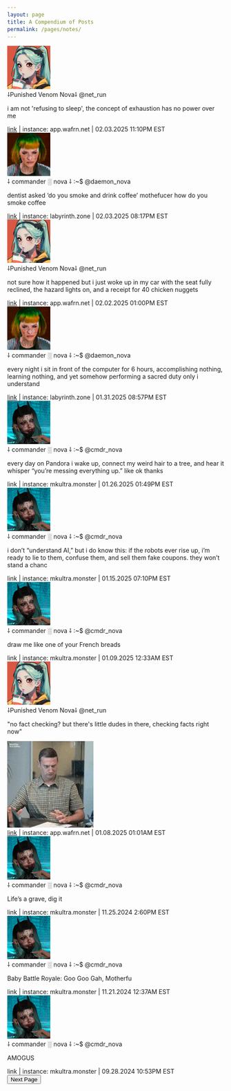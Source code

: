```yaml
---
layout: page
title: A Compendium of Posts
permalink: /pages/notes/
---
```

<div id="toots-container">

<div class="toots">
  <div class="toot">
    <div class="toot-header">
          <img class="no-center toot-avatar pack-avatar" src="/img/avatar/net_run.webp" height="100" width="100">
      <div class="toot-user-info">
        <span class="toot-username">⸸Punished Venom Nova⸸</span>
        <span class="toot-handle">@net_run</span>
      </div>
    </div>
    <div class="toot-content">
      <p>i am not 'refusing to sleep', the concept of exhaustion has no power over me</p>
    </div>
    <div class="toot-footer">
      <span class="toot-link"><a href="https://app.wafrn.net/fediverse/post/417ab69a-4d1a-4cdb-b405-ea12f3848e0d" target="_blank">link</a></span> |
      <span class="toot-instance">instance: app.wafrn.net</span> |
      <span class="toot-timestamp">02.03.2025 11:10PM EST</span>
    </div>
  </div>
</div>

<div class="toots">
  <div class="toot">
    <div class="toot-header">
          <img class="no-center toot-avatar pack-avatar" src="/img/avatar/daemon.jpeg" height="100" width="100">
      <div class="toot-user-info">
        <span class="toot-username">⸸ commander ░ nova ⸸ :~$</span>
        <span class="toot-handle">@daemon_nova</span>
      </div>
    </div>
    <div class="toot-content">
      <p>dentist asked ‘do you smoke and drink coffee’ mothefucer how do you smoke coffee</p>
    </div>
    <div class="toot-footer">
      <span class="toot-link"><a href="https://labyrinth.zone/notice/Aql8PMWqj21kJxB8zY" target="_blank">link</a></span> |
      <span class="toot-instance">instance: labyrinth.zone</span> |
      <span class="toot-timestamp">02.03.2025 08:17PM EST</span>
    </div>
  </div>
</div>

<div class="toots">
  <div class="toot">
    <div class="toot-header">
          <img class="no-center toot-avatar pack-avatar" src="/img/avatar/net_run.webp" height="100" width="100">
      <div class="toot-user-info">
        <span class="toot-username">⸸Punished Venom Nova⸸</span>
        <span class="toot-handle">@net_run</span>
      </div>
    </div>
    <div class="toot-content">
      <p>not sure how it happened but i just woke up in my car with the seat fully reclined, the hazard lights on, and a receipt for 40 chicken nuggets</p>
    </div>
    <div class="toot-footer">
      <span class="toot-link"><a href="https://app.wafrn.net/fediverse/post/75568c5b-7f1f-418d-8fba-190f97c678d1" target="_blank">link</a></span> |
      <span class="toot-instance">instance: app.wafrn.net</span> |
      <span class="toot-timestamp">02.02.2025 01:00PM EST</span>
    </div>
  </div>
</div>

<div class="toots">
  <div class="toot">
    <div class="toot-header">
          <img class="no-center toot-avatar pack-avatar" src="/img/avatar/daemon.jpeg" height="100" width="100">
      <div class="toot-user-info">
        <span class="toot-username">⸸ commander ░ nova ⸸ :~$</span>
        <span class="toot-handle">@daemon_nova</span>
      </div>
    </div>
    <div class="toot-content">
      <p>every night i sit in front of the computer for 6 hours, accomplishing nothing, learning nothing, and yet somehow performing a sacred duty only i understand</p>
    </div>
    <div class="toot-footer">
      <span class="toot-link"><a href="https://labyrinth.zone/notice/AqeyNSq484wmozrbQu" target="_blank">link</a></span> |
      <span class="toot-instance">instance: labyrinth.zone</span> |
      <span class="toot-timestamp">01.31.2025 08:57PM EST</span>
    </div>
  </div>
</div>

<div class="toots">
  <div class="toot">
    <div class="toot-header">
          <img class="no-center toot-avatar pack-avatar" src="/img/avatar/nova.webp" height="100" width="100">
      <div class="toot-user-info">
        <span class="toot-username">⸸ commander ░ nova ⸸ :~$</span>
        <span class="toot-handle">@cmdr_nova</span>
      </div>
    </div>
    <div class="toot-content">
      <p>every day on Pandora i wake up, connect my weird hair to a tree, and hear it whisper “you’re messing everything up.” like ok thanks</p>
    </div>
    <div class="toot-footer">
      <span class="toot-link">link</span> |
      <span class="toot-instance">instance: mkultra.monster</span> |
      <span class="toot-timestamp">01.26.2025 01:49PM EST</span>
    </div>
  </div>
</div>

<div class="toots">
  <div class="toot">
    <div class="toot-header">
          <img class="no-center toot-avatar pack-avatar" src="/img/avatar/nova.webp" height="100" width="100">
      <div class="toot-user-info">
        <span class="toot-username">⸸ commander ░ nova ⸸ :~$</span>
        <span class="toot-handle">@cmdr_nova</span>
      </div>
    </div>
    <div class="toot-content">
      <p>i don’t “understand AI,” but i do know this: if the robots ever rise up, i’m ready to lie to them, confuse them, and sell them fake coupons. they won’t stand a chanc</p>
    </div>
    <div class="toot-footer">
      <span class="toot-link">link</span> |
      <span class="toot-instance">instance: mkultra.monster</span> |
      <span class="toot-timestamp">01.15.2025 07:10PM EST</span>
    </div>
  </div>
</div>

<div class="toots">
  <div class="toot">
    <div class="toot-header">
          <img class="no-center toot-avatar pack-avatar" src="/img/avatar/nova.webp" height="100" width="100">
      <div class="toot-user-info">
        <span class="toot-username">⸸ commander ░ nova ⸸ :~$</span>
        <span class="toot-handle">@cmdr_nova</span>
      </div>
    </div>
    <div class="toot-content">
      <p>draw me like one of your French breads</p>
    </div>
    <div class="toot-footer">
      <span class="toot-link">link</span> |
      <span class="toot-instance">instance: mkultra.monster</span> |
      <span class="toot-timestamp">01.09.2025 12:33AM EST</span>
    </div>
  </div>
</div>

<div class="toots">
  <div class="toot">
    <div class="toot-header">
          <img class="no-center toot-avatar pack-avatar" src="/img/avatar/net_run.webp" height="100" width="100">
      <div class="toot-user-info">
        <span class="toot-username">⸸Punished Venom Nova⸸</span>
        <span class="toot-handle">@net_run</span>
      </div>
    </div>
    <div class="toot-content">
      <p>"no fact checking? but there's little dudes in there, checking facts right now"</p>
      <img src="/img/gifs/tim_robinson.webp">
    </div>
    <div class="toot-footer">
      <span class="toot-link"><a href="https://app.wafrn.net/fediverse/post/84d4a55e-d7ad-46d9-8a0a-971c347fcf8c" target="_blank">link</a></span> |
      <span class="toot-instance">instance: app.wafrn.net</span> |
      <span class="toot-timestamp">01.08.2025 01:01AM EST</span>
    </div>
  </div>
</div>

<div class="toots">
  <div class="toot">
    <div class="toot-header">
          <img class="no-center toot-avatar pack-avatar" src="/img/avatar/nova.webp" height="100" width="100">
      <div class="toot-user-info">
        <span class="toot-username">⸸ commander ░ nova ⸸ :~$</span>
        <span class="toot-handle">@cmdr_nova</span>
      </div>
    </div>
    <div class="toot-content">
      <p>Life’s a grave, dig it</p>
    </div>
    <div class="toot-footer">
      <span class="toot-link">link</span> |
      <span class="toot-instance">instance: mkultra.monster</span> |
      <span class="toot-timestamp">11.25.2024 2:60PM EST</span>
    </div>
  </div>
</div>

<div class="toots">
  <div class="toot">
    <div class="toot-header">
          <img class="no-center toot-avatar pack-avatar" src="/img/avatar/nova.webp" height="100" width="100">
      <div class="toot-user-info">
        <span class="toot-username">⸸ commander ░ nova ⸸ :~$</span>
        <span class="toot-handle">@cmdr_nova</span>
      </div>
    </div>
    <div class="toot-content">
      <p>Baby Battle Royale: Goo Goo Gah, Motherfu</p>
    </div>
    <div class="toot-footer">
      <span class="toot-link">link</span> |
      <span class="toot-instance">instance: mkultra.monster</span> |
      <span class="toot-timestamp">11.21.2024 12:37AM EST</span>
    </div>
  </div>
</div>

<div class="toots">
  <div class="toot">
    <div class="toot-header">
          <img class="no-center toot-avatar pack-avatar" src="/img/avatar/nova.webp" height="100" width="100">
      <div class="toot-user-info">
        <span class="toot-username">⸸ commander ░ nova ⸸ :~$</span>
        <span class="toot-handle">@cmdr_nova</span>
      </div>
    </div>
    <div class="toot-content">
      <p>AMOGUS</p>
    </div>
    <div class="toot-footer">
      <span class="toot-link">link</span> |
      <span class="toot-instance">instance: mkultra.monster</span> |
      <span class="toot-timestamp">09.28.2024 10:53PM EST</span>
    </div>
  </div>
</div>
</div>
<div class="pagination-buttons">
  <button id="prev-page" onclick="prevPage()" style="display: none;">Previous Page</button>
  <button id="next-page" onclick="nextPage()">Next Page</button>
</div>

  <script src="/assets/js/toot-paginate.js"></script>